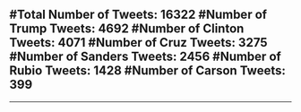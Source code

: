 #Total Number of Tweets: 16322 
#Number of Trump Tweets: 4692
#Number of Clinton Tweets: 4071
#Number of Cruz Tweets: 3275
#Number of Sanders Tweets: 2456
#Number of Rubio Tweets: 1428
#Number of Carson Tweets: 399
---
---
